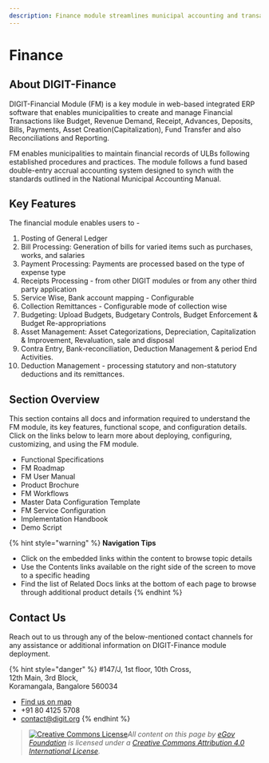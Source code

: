 ```yaml
---
description: Finance module streamlines municipal accounting and transaction processes
---
```


# Finance

## About DIGIT-Finance

DIGIT-Financial Module \(FM\) is a key module in web-based integrated ERP software that enables municipalities to create and manage Financial Transactions like Budget, Revenue Demand, Receipt, Advances, Deposits, Bills, Payments, Asset Creation\(Capitalization\), Fund Transfer and also Reconciliations and Reporting.

FM enables municipalities to maintain financial records of ULBs following established procedures and practices. The module follows a fund based double-entry accrual accounting system designed to synch with the standards outlined in the National Municipal Accounting Manual.

## Key Features

The financial module enables users to -

1. Posting of General Ledger
2. Bill Processing: Generation of bills for varied items such as purchases, works, and salaries
3. Payment Processing: Payments are processed based on the type of expense type
4. Receipts Processing - from other DIGIT modules or from any other third party application
5. Service Wise, Bank account mapping - Configurable
6. Collection Remittances - Configurable mode of collection wise
7. Budgeting: Upload Budgets, Budgetary Controls, Budget Enforcement & Budget Re-appropriations
8. Asset Management: Asset Categorizations, Depreciation, Capitalization & Improvement, Revaluation, sale and disposal
9. Contra Entry, Bank-reconciliation, Deduction Management & period End Activities.
10. Deduction Management - processing statutory and non-statutory deductions and its remittances.

## Section Overview

This section contains all docs and information required to understand the FM module, its key features, functional scope, and configuration details. Click on the links below to learn more about deploying, configuring, customizing, and using the FM module.

* Functional Specifications
* FM Roadmap
* FM User Manual
* Product Brochure
* FM Workflows 
* Master Data Configuration Template
* FM Service Configuration
* Implementation Handbook
* Demo Script

{% hint style="warning" %}
**Navigation Tips**

* Click on the embedded links within the content to browse topic details
* Use the Contents links available on the right side of the screen to move to a specific heading
* Find the list of Related Docs links at the bottom of each page to browse through additional product details
{% endhint %}

## Contact Us

Reach out to us through any of the below-mentioned contact channels for any assistance or additional information on DIGIT-Finance module deployment.

{% hint style="danger" %}
\#147/J, 1st floor, 10th Cross,  
12th Main, 3rd Block,  
Koramangala, Bangalore 560034

* [Find us on map](https://goo.gl/maps/pYCFMhHWW7r)
* +91 80 4125 5708
* contact@digit.org
{% endhint %}



> [![Creative Commons License](https://i.creativecommons.org/l/by/4.0/80x15.png)](http://creativecommons.org/licenses/by/4.0/)_All content on this page by_ [_eGov Foundation_](https://egov.org.in/) _is licensed under a_ [_Creative Commons Attribution 4.0 International License_](http://creativecommons.org/licenses/by/4.0/)_._

